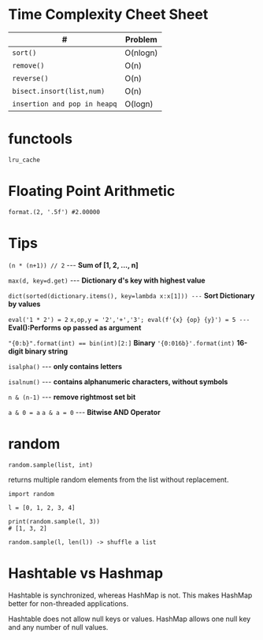# Time Complexity Cheet Sheet

| # | Problem |
|---|---------|
| ``` sort() ``` | O(nlogn) |
| ``` remove() ``` | O(n) |
| ``` reverse() ``` | O(n) |
| ``` bisect.insort(list,num) ``` | O(n) |
| ``` insertion and pop in heapq ``` | O(logn) |

# functools

```
lru_cache
```

# Floating Point Arithmetic

```
format.(2, '.5f') #2.00000
```

# Tips
``` (n * (n+1)) // 2 ``` --- **Sum of [1, 2, ..., n]**

``` max(d, key=d.get) ``` --- **Dictionary d's key with highest value**

``` dict(sorted(dictionary.items(), key=lambda x:x[1])) --- ``` **Sort Dictionary by values**

``` eval('1 * 2') = 2 ``` ``` x,op,y = '2','+','3'; eval(f'{x} {op} {y}') = 5 --- ``` **Eval():Performs op passed as argument**

``` "{0:b}".format(int) == bin(int)[2:] ``` **Binary** ``` '{0:016b}'.format(int) ``` **16-digit binary string**

``` isalpha() ``` --- **only contains letters**

``` isalnum() ``` --- **contains alphanumeric characters, without symbols**

``` n & (n-1) ``` --- **remove rightmost set bit**

``` a & 0 = a ``` ``` a & a = 0 ``` --- **Bitwise AND Operator**

# random

```
random.sample(list, int)
```

returns multiple random elements from the list without replacement.


```
import random

l = [0, 1, 2, 3, 4]

print(random.sample(l, 3))
# [1, 3, 2]

random.sample(l, len(l)) -> shuffle a list

```

# Hashtable vs Hashmap

Hashtable is synchronized, whereas HashMap is not. This makes HashMap better for non-threaded applications.

Hashtable does not allow null keys or values. HashMap allows one null key and any number of null values.
